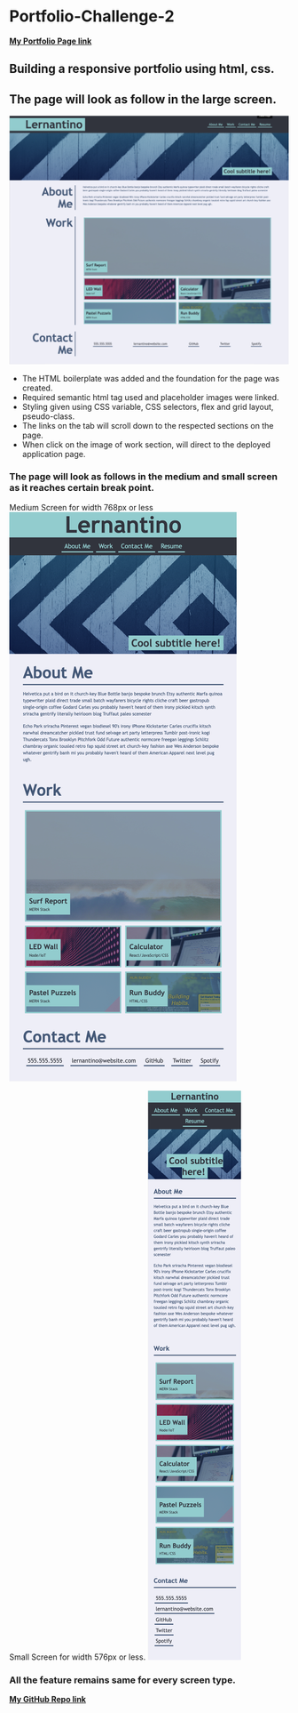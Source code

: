 # Portfolio-Challenge-2
**[My Portfolio Page link](https://salidamaharjan.github.io/portfolio-challenge-2/)**

## Building a responsive portfolio using html, css.

## The page will look as follow in the large screen.
![Image when seen in the large screen](assets/images/large.png)

* The HTML boilerplate was added and the foundation for the page was created.
* Required semantic html tag used and placeholder images were linked.
* Styling given using CSS variable, CSS selectors, flex and grid layout, pseudo-class.
* The links on the tab will scroll down to the respected sections on the page.
* When click on the image of work section, will direct to the deployed application page.

### The page will look as follows in the medium and small screen as it reaches certain break point.
Medium Screen for width 768px or less
![Medium Screen](assets/images/medium.png)

Small Screen for width 576px or less.
![Small Screen](assets/images/small.png)

### All the feature remains same for every screen type.

**[My GitHub Repo link](https://github.com/salidamaharjan/portfolio-challenge-2)**